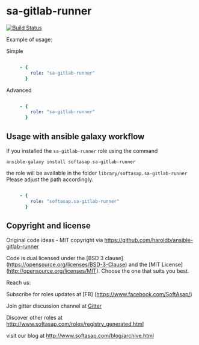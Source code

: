 sa-gitlab-runner
================

[![Build Status](https://travis-ci.org/softasap/sa-gitlab-runner.svg?branch=master)](https://travis-ci.org/softasap/sa-gitlab-runner)


Example of usage:

Simple

```YAML

     - {
         role: "sa-gitlab-runner"
       }


```

Advanced

```YAML

     - {
         role: "sa-gitlab-runner"
       }


```



Usage with ansible galaxy workflow
----------------------------------

If you installed the `sa-gitlab-runner` role using the command


`
   ansible-galaxy install softasap.sa-gitlab-runner
`

the role will be available in the folder `library/softasap.sa-gitlab-runner`
Please adjust the path accordingly.

```YAML

     - {
         role: "softasap.sa-gitlab-runner"
       }

```




Copyright and license
---------------------

Original code ideas - MIT copyright via  https://github.com/haroldb/ansible-gitlab-runner

Code is dual licensed under the [BSD 3 clause] (https://opensource.org/licenses/BSD-3-Clause) and the [MIT License] (http://opensource.org/licenses/MIT). Choose the one that suits you best.

Reach us:

Subscribe for roles updates at [FB] (https://www.facebook.com/SoftAsap/)

Join gitter discussion channel at [Gitter](https://gitter.im/softasap)

Discover other roles at  http://www.softasap.com/roles/registry_generated.html

visit our blog at http://www.softasap.com/blog/archive.html 
